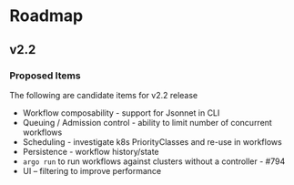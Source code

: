 # Roadmap

## v2.2

### Proposed Items

The following are candidate items for v2.2 release

* Workflow composability - support for Jsonnet in CLI
* Queuing / Admission control - ability to limit number of concurrent workflows
* Scheduling - investigate k8s PriorityClasses and re-use in workflows
* Persistence - workflow history/state
* `argo run` to run workflows against clusters without a controller - #794
* UI – filtering to improve performance
